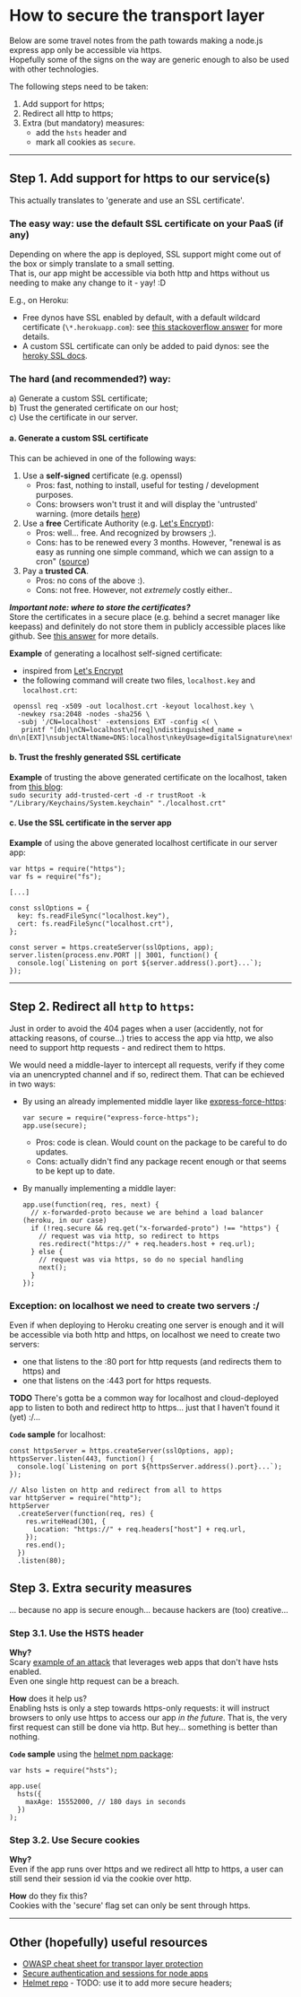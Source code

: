 # How to secure the transport layer

Below are some travel notes from the path towards making a node.js express app only be accessible via https.  
Hopefully some of the signs on the way are generic enough to also be used with other technologies.

The following steps need to be taken:
1. Add support for https;
2. Redirect all http to https;
3. Extra (but mandatory) measures:
   - add the `hsts` header and 
   - mark all cookies as `secure`.

---

## Step 1. Add support for https to our service(s)
This actually translates to 'generate and use an SSL certificate'.

### The easy way: use the default SSL certificate on your PaaS (if any)

Depending on where the app is deployed, SSL support might come out of the box or simply translate to a small setting.  
That is, our app might be accessible via both http and https without us needing to make any change to it - yay! :D

E.g., on Heroku:
* Free dynos have SSL enabled by default, with a default wildcard certificate (`\*.herokuapp.com`): see [this stackoverflow answer](https://stackoverflow.com/a/22751658/777833) for more details.
* A custom SSL certificate can only be added to paid dynos: see the [heroky SSL docs](https://devcenter.heroku.com/articles/ssl).

### The hard (and recommended?) way:

a) Generate a custom SSL certificate;  
b) Trust the generated certificate on our host;  
c) Use the certificate in our server.

#### a. Generate a custom SSL certificate

This can be achieved in one of the following ways:

1. Use a **self-signed** certificate (e.g. openssl)
   - Pros: fast, nothing to install, useful for testing / development purposes.
   - Cons: browsers won't trust it and will display the 'untrusted' warning. (more details [here](http://answers.ssl.com/2899/can-i-create-my-own-ssl-certificate))
2. Use a **free** Certificate Authority (e.g. [Let's Encrypt](https://letsencrypt.org/)):
   - Pros: well... free. And recognized by browsers ;).
   - Cons: has to be renewed every 3 months. However, "renewal is as easy as running one simple command, which we can assign to a cron" ([source](https://www.sitepoint.com/how-to-use-ssltls-with-node-js/))
3. Pay a **trusted CA**. 
   - Pros: no cons of the above :).
   - Cons: not free. However, not *extremely* costly either..

***Important note: where to store the certificates?***  
Store the certificates in a secure place (e.g. behind a secret manager like keepass) and definitely do not store them in publicly accessible places like github. See [this answer](https://serverfault.com/a/648364/432012) for more details.

**Example** of generating a localhost self-signed certificate:
 - inspired from [Let's Encrypt](https://letsencrypt.org/docs/certificates-for-localhost/)
 - the following command will create two files, `localhost.key` and `localhost.crt`:
```
 openssl req -x509 -out localhost.crt -keyout localhost.key \
  -newkey rsa:2048 -nodes -sha256 \
  -subj '/CN=localhost' -extensions EXT -config <( \
   printf "[dn]\nCN=localhost\n[req]\ndistinguished_name = dn\n[EXT]\nsubjectAltName=DNS:localhost\nkeyUsage=digitalSignature\nextendedKeyUsage=serverAuth")
```

#### b. Trust the freshly generated SSL certificate

**Example** of trusting the above generated certificate on the localhost, taken from [this blog](https://derflounder.wordpress.com/2011/03/13/adding-new-trusted-root-certificates-to-system-keychain/):  
`sudo security add-trusted-cert -d -r trustRoot -k "/Library/Keychains/System.keychain" "./localhost.crt"`

#### c. Use the SSL certificate in the server app

**Example** of using the above generated localhost certificate in our server app:

```
var https = require("https");
var fs = require("fs");

[...]

const sslOptions = {
  key: fs.readFileSync("localhost.key"),
  cert: fs.readFileSync("localhost.crt"),
};

const server = https.createServer(sslOptions, app);
server.listen(process.env.PORT || 3001, function() {
  console.log(`Listening on port ${server.address().port}...`);
});
```

---

## Step 2. Redirect all `http` to `https`:

Just in order to avoid the 404 pages when a user (accidently, not for attacking reasons, of course...) tries to access the app via http, we also need to support http requests - and redirect them to https.

We would need a middle-layer to intercept all requests, verify if they come via an unencrypted channel and if so, redirect them. That can be echieved in two ways:
 * By using an already implemented middle layer like [express-force-https](https://www.npmjs.com/package/express-force-https):
   ```
   var secure = require("express-force-https");
   app.use(secure);
   ```
   * Pros: code is clean. Would count on the package to be careful to do updates.
   * Cons: actually didn't find any package recent enough or that seems to be kept up to date.

 * By manually implementing a middle layer:
   ```
   app.use(function(req, res, next) {
     // x-forwarded-proto because we are behind a load balancer (heroku, in our case)
     if (!req.secure && req.get("x-forwarded-proto") !== "https") {
       // request was via http, so redirect to https
       res.redirect("https://" + req.headers.host + req.url);
     } else {
       // request was via https, so do no special handling
       next();
     }
   });
   ```

### Exception: on localhost we need to create two servers :/

Even if when deploying to Heroku creating one server is enough and it will be accessible via both http and https, on localhost we need to create two servers:
* one that listens to the :80 port for http requests (and redirects them to https) and
* one that listens on the :443 port for https requests.

**TODO** There's gotta be a common way for localhost and cloud-deployed app to listen to both and redirect http to https... just that I haven't found it (yet) :/...

**`Code` sample** for localhost:

```
const httpsServer = https.createServer(sslOptions, app);
httpsServer.listen(443, function() {
  console.log(`Listening on port ${httpsServer.address().port}...`);
});

// Also listen on http and redirect from all to https
var httpServer = require("http");
httpServer
  .createServer(function(req, res) {
    res.writeHead(301, {
      Location: "https://" + req.headers["host"] + req.url,
    });
    res.end();
  })
  .listen(80);
```

## Step 3. Extra security measures
... because no app is secure enough... because hackers are (too) creative...

### Step 3.1. Use the HSTS header

**Why?**  
Scary [example of an attack](https://blog.duszynski.eu/hijacking-browser-tls-traffic-through-client-domain-hooking/) that leverages web apps that don't have hsts enabled.  
Even one single http request can be a breach.  

**How** does it help us?  
Enabling hsts is only a step towards https-only requests: it will instruct browsers to only use https to access our app *in the future*. That is, the very first request can still be done via http. But hey... something is better than nothing.

**`Code` sample** using the [helmet npm package](https://github.com/helmetjs/helmet):
```
var hsts = require("hsts");

app.use(
  hsts({
    maxAge: 15552000, // 180 days in seconds
  })
);
```

### Step 3.2. Use Secure cookies

**Why?**  
Even if the app runs over https and we redirect all http to https, a user can still send their session id via the cookie over http.

**How** do they fix this?  
Cookies with the 'secure' flag set can only be sent through https. 

---

## Other (hopefully) useful resources

* [OWASP cheat sheet for transpor layer protection](https://github.com/OWASP/CheatSheetSeries/blob/master/cheatsheets/Transport_Layer_Protection_Cheat_Sheet.md)
* [Secure authentication and sessions for node apps](http://scottksmith.com/blog/2015/06/15/secure-node-apps-against-owasp-top-10-authentication-and-sessions/)
* [Helmet repo](https://github.com/helmetjs/helmet) - TODO: use it to add more secure headers;
